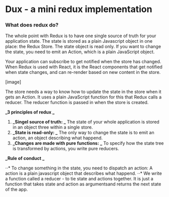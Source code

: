 # Dux - a mini redux implementation

### What does redux do?

The whole point with Redux is to have one single source of truth for your application state. The state is stored as a plain Javascript object in one place: the Redux Store. The state object is read only. If you want to change the state, you need to emit an Action, which is a plain JavaScript object.

Your application can subscribe to get notified when the store has changed. When Redux is used with React, it is the React components that get notified when state changes, and can re-render based on new content in the store.

[image]

The store needs a way to know how to update the state in the store when it gets an Action. It uses a plain JavaScript function for this that Redux calls a reducer. The reducer function is passed in when the store is created.

**_3 principles of redux _**

1. **_Singel source of truth: _** The state of your whole application is stored in an object three within a single store.
2. **_State is read-only: _** The only way to change the state is to emit an action, an object describing what happend.
3. **_Changes are made with pure functions: _** To specify how the state tree is transformed by actions, you write pure reducers.

**_Rule of conduct _**

⋅⋅\* To change something in the state, you need to dispatch an action: A action is a plain javascript object that describes what happend.
⋅⋅\* We write a function called a reducer - to tie state and actions together. It is just a function that takes state and action as argumentsand returns the next state of the app.
